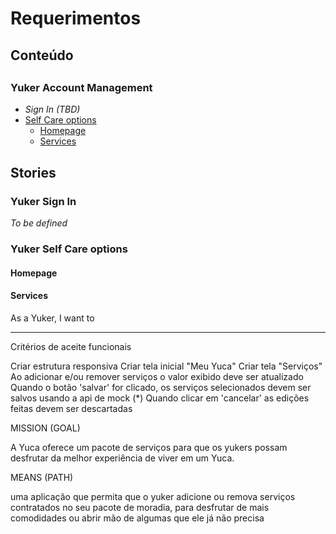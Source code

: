 # Requerimentos

## Conteúdo

##

### Yuker Account Management

- _Sign In (TBD)_
- [Self Care options](#yuker-self-care-options)
  - [Homepage](#homepage)
  - [Services](#services)

## Stories

### Yuker Sign In

_To be defined_

### Yuker Self Care options

#### Homepage

#### Services

As a Yuker, I want to

---

Critérios de aceite funcionais

Criar estrutura responsiva
Criar tela inicial "Meu Yuca"
Criar tela "Serviços"
Ao adicionar e/ou remover serviços o valor exibido deve ser atualizado
Quando o botão 'salvar' for clicado, os serviços selecionados devem ser salvos usando a api de mock (\*)
Quando clicar em 'cancelar' as edições feitas devem ser descartadas

MISSION (GOAL)

A Yuca oferece um pacote de serviços para que os yukers possam desfrutar da melhor experiência de viver em um Yuca.

MEANS (PATH)

uma aplicação que permita que o yuker adicione ou remova serviços contratados no seu pacote de moradia, para desfrutar de mais comodidades ou abrir mão de algumas que ele já não precisa
